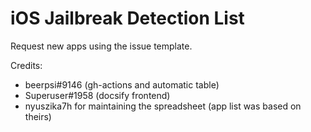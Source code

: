 # iOS Jailbreak Detection List

Request new apps using the issue template.

Credits: 
- beerpsi#9146 (gh-actions and automatic table) 
- Superuser#1958 (docsify frontend)
- nyuszika7h for maintaining the spreadsheet (app list was based on theirs)


